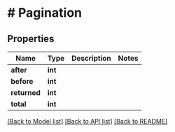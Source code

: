 # # Pagination

## Properties

Name | Type | Description | Notes
------------ | ------------- | ------------- | -------------
**after** | **int** |  |
**before** | **int** |  |
**returned** | **int** |  |
**total** | **int** |  |

[[Back to Model list]](../../README.md#models) [[Back to API list]](../../README.md#endpoints) [[Back to README]](../../README.md)
